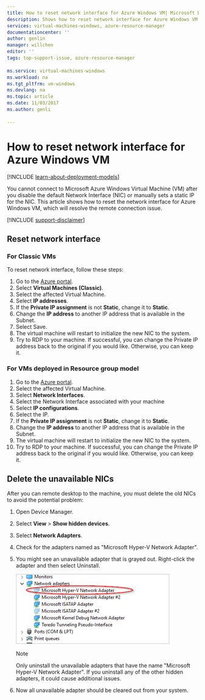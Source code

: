 ```yaml
---
title: How to reset network interface for Azure Windows VM| Microsoft Docs
description: Shows how to reset network interface for Azure Windows VM
services: virtual-machines-windows, azure-resource-manager
documentationcenter: ''
author: genlin
manager: willchen
editor: ''
tags: top-support-issue, azure-resource-manager

ms.service: virtual-machines-windows
ms.workload: na
ms.tgt_pltfrm: vm-windows
ms.devlang: na
ms.topic: article
ms.date: 11/03/2017
ms.author: genli

---
```

# How to reset network interface for Azure Windows VM 

[!INCLUDE [learn-about-deployment-models](../../../includes/learn-about-deployment-models-both-include.md)]

You cannot connect to Microsoft Azure Windows Virtual Machine (VM) after you disable the default Network Interface (NIC) or manually sets a static IP for the NIC. This article shows how to reset the network interface for Azure Windows VM, which will resolve the remote connection issue.

[!INCLUDE [support-disclaimer](../../../includes/support-disclaimer.md)]

## Reset network interface

### For Classic VMs

To reset network interface, follow these steps:

1.  Go to the [Azure portal]( https://ms.portal.azure.com).
2.  Select **Virtual Machines (Classic)**.
3.  Select the affected Virtual Machine.
4.  Select **IP addresses**.
5.  If the **Private IP assignment**  is not  **Static**, change it to **Static**.
6.  Change the **IP address** to another IP address that is available in the Subnet.
7.  Select Save.
8.  The virtual machine will restart to initialize the new NIC to the system.
9.  Try to RDP to your machine. If successful, you can change the Private IP address back to the original if you would like. Otherwise, you can keep it. 

### For VMs deployed in Resource group model

1.  Go to the [Azure portal]( https://ms.portal.azure.com).
2.  Select the affected Virtual Machine.
3.  Select **Network Interfaces**.
4.  Select the Network Interface associated with your machine
5.  Select **IP configurations**.
6.  Select the IP. 
7.  If the **Private IP assignment**  is not  **Static**, change it to **Static**.
8.  Change the **IP address** to another IP address that is available in the Subnet.
9. The virtual machine will restart to initialize the new NIC to the system.
10. Try to RDP to your machine. If successful, you can change the Private IP address back to the original if you would like. Otherwise, you can keep it. 

## Delete the unavailable NICs
After you can remote desktop to the machine, you must delete the old NICs to avoid the potential problem:

1.  Open Device Manager.
2.  Select **View** > **Show hidden devices**.
3.  Select **Network Adapters**. 
4.  Check for the adapters named as "Microsoft Hyper-V Network Adapter".
5.  You might see an unavailable adapter that is grayed out. Right-click the adapter and then select Uninstall.

    ![the image of the NIC](media/reset-network-interface/nicpage.png)

    > [!NOTE]
    > Only uninstall the unavailable adapters that have the name "Microsoft Hyper-V Network Adapter". If you uninstall any of the other hidden adapters, it could cause additional issues.
    >
    >

6.  Now all unavailable adapter should be cleared out from your system.
